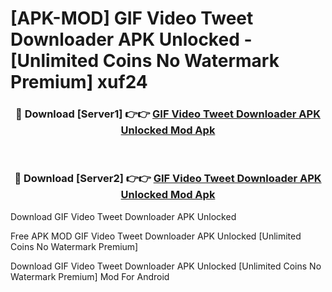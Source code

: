 # [APK-MOD] GIF Video Tweet Downloader APK Unlocked - [Unlimited Coins No Watermark Premium] xuf24



<div align="center">
<h3>🔴 Download [Server1] 👉👉 <a href="https://momento.my/?title=GIF_Video_Tweet_Downloader_APK_Unlocked">GIF Video Tweet Downloader APK Unlocked Mod Apk</a></h3><br>

<h3>🔴 Download [Server2] 👉👉 <a href="https://momento.my/?title=GIF_Video_Tweet_Downloader_APK_Unlocked">GIF Video Tweet Downloader APK Unlocked Mod Apk</a></h3>
</div>



Download GIF Video Tweet Downloader APK Unlocked 

Free APK MOD GIF Video Tweet Downloader APK Unlocked [Unlimited Coins No Watermark Premium]

Download GIF Video Tweet Downloader APK Unlocked [Unlimited Coins No Watermark Premium] Mod For Android
